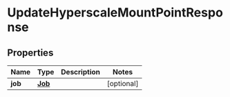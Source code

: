 

# UpdateHyperscaleMountPointResponse


## Properties

Name | Type | Description | Notes
------------ | ------------- | ------------- | -------------
**job** | [**Job**](Job.md) |  |  [optional]



